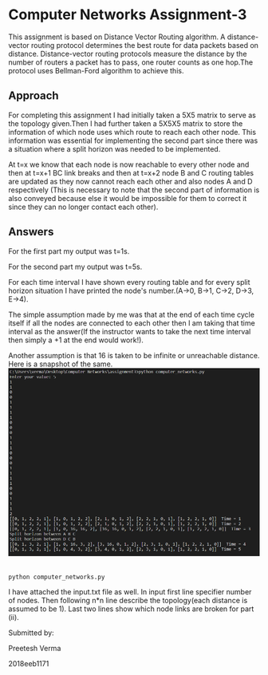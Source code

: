 # Computer Networks Assignment-3

This assignment is based on Distance Vector Routing algorithm.
A distance-vector routing protocol determines the best route for data packets based on distance. Distance-vector routing protocols measure the distance by the number of routers a packet has to pass, one router counts as one hop.The protocol uses Bellman-Ford algorithm to achieve this.

## Approach

For completing this assignment I had initially taken a 5X5 matrix to serve as the topology given.Then I had further taken a 5X5X5 matrix to store the information of which node uses which route to reach each other node. This information was essential for implementing the second part since there was a situation where a split horizon was needed to be implemented.

At t=x we know that each node is now reachable to every other node and then at t=x+1 BC link breaks and then at t=x+2 node B and C routing tables are updated as they now cannot reach each other and also nodes A and D respectively (This is necessary to note that the second part of information is also conveyed because else it would be impossible for them to correct it since they can no longer contact each other).

## Answers

For the first part my output was t=1s.

For the second part my output was t=5s.

For each time interval I have shown every routing table and for every split horizon situation I have printed the node's number.(A->0, B->1, C->2, D->3, E->4).

The simple assumption made by me was that at the end of each time cycle itself if all the nodes are connected to each other then I am taking that time interval as the answer(If the instructor wants to take the next time interval then simply a +1 at the end would work!).

Another assumption is that 16 is taken to be infinite or unreachable distance.
Here is a snapshot of the same.
![image](first.PNG)

``` terminal

python computer_networks.py

````

I have attached the input.txt file as well. In input first line specifier number of nodes. Then following n*n line describe the topology(each distance is assumed to be 1).
Last two lines show which node links are broken for part (ii).

Submitted by:

Preetesh Verma

2018eeb1171
